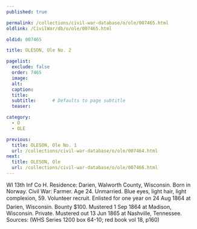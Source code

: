 ```yaml
---
published: true

permalink: /collections/civil-war-database/o/ole/007465.html
oldlink: /CivilWar/db/o/ole/007465.html

oldid: 007465

title: OLESON, Ole No. 2

pagelist:
  exclude: false
  order: 7465
  image: 
  alt:
  caption:
  title:
  subtitle:      # Defaults to page subtitle
  teaser:

category: 
  - O 
  - OLE

previous:
  title: OLESON, Ole No. 1
  url: /collections/civil-war-database/o/ole/007464.html  
next:
  title: OLESON, Ole
  url: /collections/civil-war-database/o/ole/007466.html   
---
```

WI 13th Inf Co H. Residence: Darien, Walworth County, Wisconsin. Born in Norway. Civil War: Farmer. Age 24. Unmarried. Blue eyes, light hair, light complexion, 5&#146;9&#148;. Volunteer recruit. Enlisted for one year on 24 Aug 1864 at Darien, Wisconsin. Bounty $100. Mustered 1 Sep 1864 at Madison, Wisconsin. Private. Mustered out 13 Jun 1865 at Nashville, Tennessee. Sources: (WHS Series 1200 box 64-10; red book vol 18, p160)